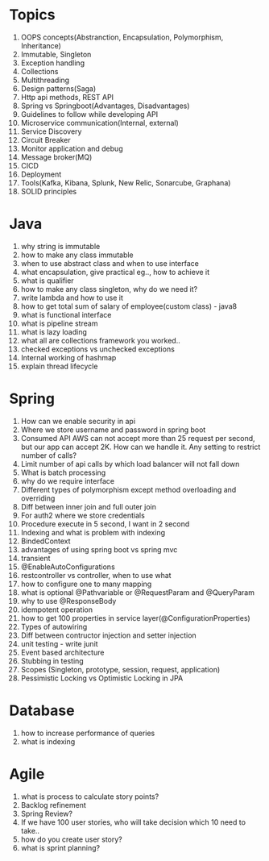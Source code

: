 # Topics
1. OOPS concepts(Abstranction, Encapsulation, Polymorphism, Inheritance)
2. Immutable, Singleton
3. Exception handling
4. Collections
5. Multithreading
6. Design patterns(Saga)
7. Http api methods, REST API
8. Spring vs Springboot(Advantages, Disadvantages)
9. Guidelines to follow while developing API
10. Microservice communication(Internal, external)
11. Service Discovery
12. Circuit Breaker
13. Monitor application and debug
14. Message broker(MQ)
15. CICD
16. Deployment
17. Tools(Kafka, Kibana, Splunk, New Relic, Sonarcube, Graphana)
18. SOLID principles


# Java
1. why string is immutable
2. how to make any class immutable
3. when to use abstract class and when to use interface
4. what encapsulation, give practical eg.., how to achieve it
5. what is qualifier
6. how to make any class singleton, why do we need it?
7. write lambda and how to use it
8. how to get total sum of salary of employee(custom class) - java8
9. what is functional interface
10. what is pipeline stream
11. what is lazy loading
13. what all are collections framework you worked..
14. checked exceptions vs unchecked exceptions
15. Internal working of hashmap
16. explain thread lifecycle

# Spring
1. How can we enable security in api
2. Where we store username and password in spring boot
3. Consumed API AWS can not accept more than 25 request per second, but our app can accept 2K. How can we handle it. Any setting to restrict number of calls?
4. Limit number of api calls by which load balancer will not fall down
5. What is batch processing
6. why do we require interface
7. Different types of polymorphism except method overloading and overriding
8. Diff between inner join and full outer join
9. For auth2 where we store credentials
10. Procedure execute in 5 second, I want in 2 second
11. Indexing and what is problem with indexing
12. BindedContext
13. advantages of using spring boot vs spring mvc
14. transient
15. @EnableAutoConfigurations
16. restcontroller vs controller, when to use what
17. how to configure one to many mapping
18. what is optional @Pathvariable or @RequestParam and @QueryParam
19. why to use @ResponseBody
20. idempotent operation
21. how to get 100 properties in service layer(@ConfigurationProperties)
22. Types of autowiring
23. Diff between contructor injection and setter injection
24. unit testing - write junit
25. Event based architecture
26. Stubbing in testing
27. Scopes (Singleton, prototype, session, request, application)
28. Pessimistic Locking vs Optimistic Locking in JPA

# Database
1. how to increase performance of queries
2. what is indexing

# Agile
1. what is process to calculate story points?
2. Backlog refinement
3. Spring Review?
4. If we have 100 user stories, who will take decision which 10 need to take..
5. how do you create user story?
6. what is sprint planning?
